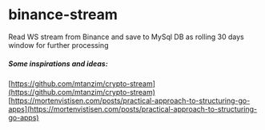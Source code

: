 # binance-stream
Read WS stream from Binance and save to MySql DB as rolling 30 days window for further processing

##### Some inspirations and ideas:
[https://github.com/mtanzim/crypto-stream](https://github.com/mtanzim/crypto-stream)
[https://mortenvistisen.com/posts/practical-approach-to-structuring-go-apps](https://mortenvistisen.com/posts/practical-approach-to-structuring-go-apps)
